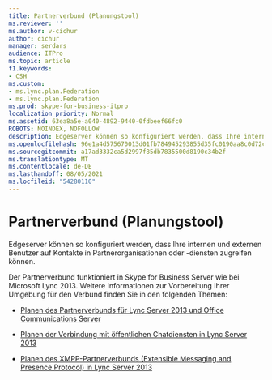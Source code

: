 ```yaml
---
title: Partnerverbund (Planungstool)
ms.reviewer: ''
ms.author: v-cichur
author: cichur
manager: serdars
audience: ITPro
ms.topic: article
f1.keywords:
- CSH
ms.custom:
- ms.lync.plan.Federation
- ms.lync.plan.Federation
ms.prod: skype-for-business-itpro
localization_priority: Normal
ms.assetid: 63ea8a5e-a040-4892-9440-0fdbeef66fc0
ROBOTS: NOINDEX, NOFOLLOW
description: Edgeserver können so konfiguriert werden, dass Ihre internen und externen Benutzer auf Kontakte in Partnerorganisationen oder -diensten zugreifen können.
ms.openlocfilehash: 96e1a4d575670013d01fb784945293855d35fc0190aa8c0d72c2b3969ed151d4
ms.sourcegitcommit: a17ad3332ca5d2997f85db7835500d8190c34b2f
ms.translationtype: MT
ms.contentlocale: de-DE
ms.lasthandoff: 08/05/2021
ms.locfileid: "54280110"
---
```

# <a name="federation-planning-tool"></a>Partnerverbund (Planungstool)
 
Edgeserver können so konfiguriert werden, dass Ihre internen und externen Benutzer auf Kontakte in Partnerorganisationen oder -diensten zugreifen können.
  
 Der Partnerverbund funktioniert in Skype for Business Server wie bei Microsoft Lync 2013. Weitere Informationen zur Vorbereitung Ihrer Umgebung für den Verbund finden Sie in den folgenden Themen:
  
- [Planen des Partnerverbunds für Lync Server 2013 und Office Communications Server](/previous-versions/office/lync-server-2013/lync-server-2013-planning-for-lync-server-and-office-communications-server-federation)
    
- [Planen der Verbindung mit öffentlichen Chatdiensten in Lync Server 2013](/previous-versions/office/lync-server-2013/lync-server-2013-planning-for-public-instant-messaging-connectivity)
    
- [Planen des XMPP-Partnerverbunds (Extensible Messaging and Presence Protocol) in Lync Server 2013](/previous-versions/office/lync-server-2013/lync-server-2013-planning-for-extensible-messaging-and-presence-protocol-xmpp-federation)
